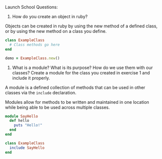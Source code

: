 Launch School Questions:

1. How do you create an object in ruby?

  Objects can be created in ruby by using the new method of a defined class, or by using the new method on a class you define.

  ```ruby
  class ExampleClass
    # Class methods go here
  end

  demo = ExampleClass.new()
  ```
1. What is a module? What is its purpose? How do we use them with our classes? Create a module for the class you created in exercise 1 and include it properly.

  A module is a defined collection of methods that can be used in other classes via the `include` declaration. 

  Modules allow for methods to be written and maintained in one location while being able to be used across multiple classes.

  ```ruby
  module SayHello
    def hello
      puts "Hello!"
    end
  end

  class ExampleClass
    include SayHello
  end
  ```
